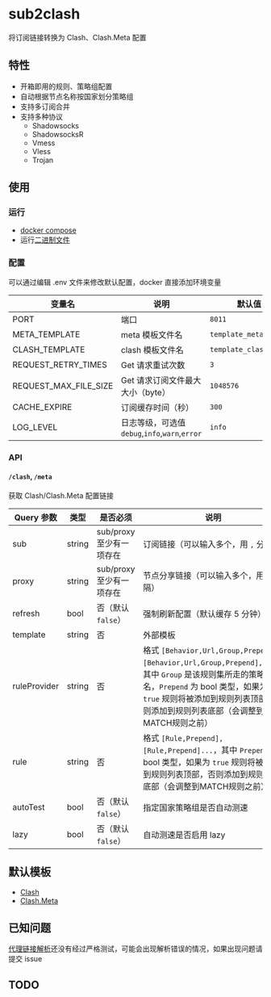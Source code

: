 # sub2clash

将订阅链接转换为 Clash、Clash.Meta 配置

## 特性

- 开箱即用的规则、策略组配置
- 自动根据节点名称按国家划分策略组
- 支持多订阅合并
- 支持多种协议
    - Shadowsocks
    - ShadowsocksR
    - Vmess
    - Vless
    - Trojan

## 使用

### 运行

- [docker compose](./docker-compose.yml)
- 运行[二进制文件](./releases/latest)

### 配置

可以通过编辑 .env 文件来修改默认配置，docker 直接添加环境变量

| 变量名                   | 说明                                     | 默认值                   |
|-----------------------|----------------------------------------|-----------------------|
| PORT                  | 端口                                     | `8011`                |
| META_TEMPLATE         | meta 模板文件名                             | `template_meta.yaml`  |
| CLASH_TEMPLATE        | clash 模板文件名                            | `template_clash.yaml` |
| REQUEST_RETRY_TIMES   | Get 请求重试次数                             | `3`                   |
| REQUEST_MAX_FILE_SIZE | Get 请求订阅文件最大大小（byte）                   | `1048576`             |
| CACHE_EXPIRE          | 订阅缓存时间（秒）                              | `300`                 |
| LOG_LEVEL             | 日志等级，可选值 `debug`,`info`,`warn`,`error` | `info`                |

### API

#### `/clash`, `/meta`

获取 Clash/Clash.Meta 配置链接

| Query 参数     | 类型     | 是否必须              | 说明                                                                                                                                                                 |
|--------------|--------|-------------------|--------------------------------------------------------------------------------------------------------------------------------------------------------------------|
| sub          | string | sub/proxy 至少有一项存在 | 订阅链接（可以输入多个，用 `,` 分隔）                                                                                                                                              |
| proxy        | string | sub/proxy 至少有一项存在 | 节点分享链接（可以输入多个，用 `,` 分隔）                                                                                                                                            |
| refresh      | bool   | 否（默认 `false`）     | 强制刷新配置（默认缓存 5 分钟）                                                                                                                                                  |
| template     | string | 否                 | 外部模板                                                                                                                                                               |
| ruleProvider | string | 否                 | 格式 `[Behavior,Url,Group,Prepend],[Behavior,Url,Group,Prepend],...`，其中 `Group` 是该规则集所走的策略组名，`Prepend` 为 bool 类型，如果为 `true` 规则将被添加到规则列表顶部，否则添加到规则列表底部（会调整到MATCH规则之前） | 
| rule         | string | 否                 | 格式 `[Rule,Prepend],[Rule,Prepend]...`，其中 `Prepend` 为 bool 类型，如果为 `true` 规则将被添加到规则列表顶部，否则添加到规则列表底部（会调整到MATCH规则之前）                                                   | 
| autoTest     | bool   | 否（默认 `false`）     | 指定国家策略组是否自动测速                                                                                                                                                      |
| lazy         | bool   | 否（默认 `false`）     | 自动测速是否启用 lazy                                                                                                                                                      |

## 默认模板

- [Clash](./templates/template_clash.yaml)
- [Clash.Meta](./templates/template_meta.yaml)

## 已知问题

[代理链接解析](./parser)还没有经过严格测试，可能会出现解析错误的情况，如果出现问题请提交 issue

## TODO


